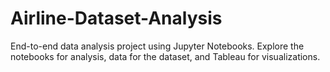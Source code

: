# Airline-Dataset-Analysis
End-to-end data analysis project using Jupyter Notebooks. Explore the notebooks for analysis, data for the dataset, and Tableau for visualizations.
